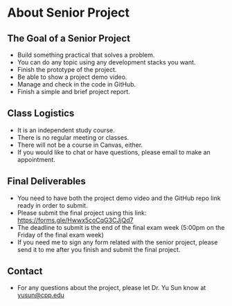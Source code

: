 # About Senior Project 

## The Goal of a Senior Project

- Build something practical that solves a problem. 
- You can do any topic using any development stacks you want.
- Finish the prototype of the project.
- Be able to show a project demo video.
- Manage and check in the code in GitHub.
- Finish a simple and brief project report.

## Class Logistics

- It is an independent study course.
- There is no regular meeting or classes.
- There will not be a course in Canvas, either.
- If you would like to chat or have questions, please email to make an appointment.

## Final Deliverables

- You need to have both the project demo video and the GitHub repo link ready in order to submit.
- Please submit the final project using this link: https://forms.gle/Hwwx5coCqG3CJjQd7
- The deadline to submit is the end of the final exam week (5:00pm on the Friday of the final exam week)
- If you need me to sign any form related with the senior project, please send it to me after you finish and submit the final project. 

## Contact 

- For any questions about the project, please let Dr. Yu Sun know at yusun@cpp.edu 

